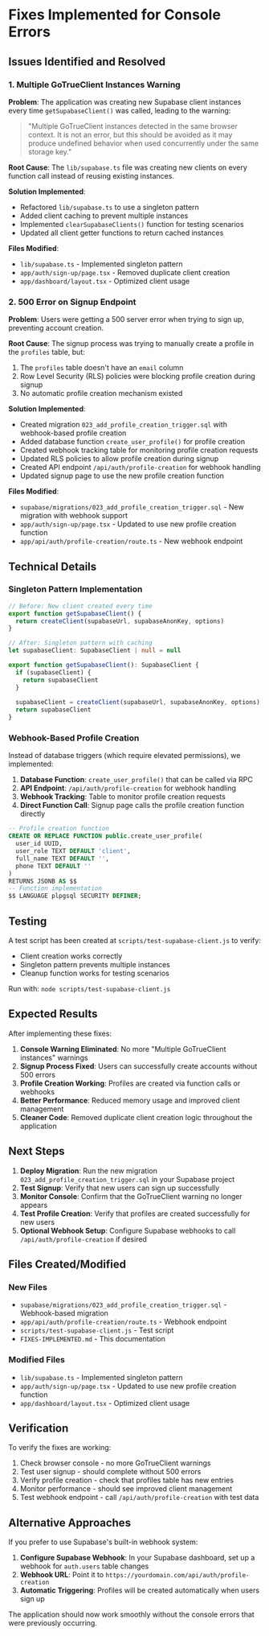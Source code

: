 # Fixes Implemented for Console Errors

## Issues Identified and Resolved

### 1. Multiple GoTrueClient Instances Warning

**Problem**: The application was creating new Supabase client instances every time `getSupabaseClient()` was called, leading to the warning:
> "Multiple GoTrueClient instances detected in the same browser context. It is not an error, but this should be avoided as it may produce undefined behavior when used concurrently under the same storage key."

**Root Cause**: The `lib/supabase.ts` file was creating new clients on every function call instead of reusing existing instances.

**Solution Implemented**:
- Refactored `lib/supabase.ts` to use a singleton pattern
- Added client caching to prevent multiple instances
- Implemented `clearSupabaseClients()` function for testing scenarios
- Updated all client getter functions to return cached instances

**Files Modified**:
- `lib/supabase.ts` - Implemented singleton pattern
- `app/auth/sign-up/page.tsx` - Removed duplicate client creation
- `app/dashboard/layout.tsx` - Optimized client usage

### 2. 500 Error on Signup Endpoint

**Problem**: Users were getting a 500 server error when trying to sign up, preventing account creation.

**Root Cause**: The signup process was trying to manually create a profile in the `profiles` table, but:
1. The `profiles` table doesn't have an `email` column
2. Row Level Security (RLS) policies were blocking profile creation during signup
3. No automatic profile creation mechanism existed

**Solution Implemented**:
- Created migration `023_add_profile_creation_trigger.sql` with webhook-based profile creation
- Added database function `create_user_profile()` for profile creation
- Created webhook tracking table for monitoring profile creation requests
- Updated RLS policies to allow profile creation during signup
- Created API endpoint `/api/auth/profile-creation` for webhook handling
- Updated signup page to use the new profile creation function

**Files Modified**:
- `supabase/migrations/023_add_profile_creation_trigger.sql` - New migration with webhook support
- `app/auth/sign-up/page.tsx` - Updated to use new profile creation function
- `app/api/auth/profile-creation/route.ts` - New webhook endpoint

## Technical Details

### Singleton Pattern Implementation

```typescript
// Before: New client created every time
export function getSupabaseClient() {
  return createClient(supabaseUrl, supabaseAnonKey, options)
}

// After: Singleton pattern with caching
let supabaseClient: SupabaseClient | null = null

export function getSupabaseClient(): SupabaseClient {
  if (supabaseClient) {
    return supabaseClient
  }
  
  supabaseClient = createClient(supabaseUrl, supabaseAnonKey, options)
  return supabaseClient
}
```

### Webhook-Based Profile Creation

Instead of database triggers (which require elevated permissions), we implemented:

1. **Database Function**: `create_user_profile()` that can be called via RPC
2. **API Endpoint**: `/api/auth/profile-creation` for webhook handling
3. **Webhook Tracking**: Table to monitor profile creation requests
4. **Direct Function Call**: Signup page calls the profile creation function directly

```sql
-- Profile creation function
CREATE OR REPLACE FUNCTION public.create_user_profile(
  user_id UUID,
  user_role TEXT DEFAULT 'client',
  full_name TEXT DEFAULT '',
  phone TEXT DEFAULT ''
)
RETURNS JSONB AS $$
-- Function implementation
$$ LANGUAGE plpgsql SECURITY DEFINER;
```

## Testing

A test script has been created at `scripts/test-supabase-client.js` to verify:
- Client creation works correctly
- Singleton pattern prevents multiple instances
- Cleanup function works for testing scenarios

Run with: `node scripts/test-supabase-client.js`

## Expected Results

After implementing these fixes:

1. **Console Warning Eliminated**: No more "Multiple GoTrueClient instances" warnings
2. **Signup Process Fixed**: Users can successfully create accounts without 500 errors
3. **Profile Creation Working**: Profiles are created via function calls or webhooks
4. **Better Performance**: Reduced memory usage and improved client management
5. **Cleaner Code**: Removed duplicate client creation logic throughout the application

## Next Steps

1. **Deploy Migration**: Run the new migration `023_add_profile_creation_trigger.sql` in your Supabase project
2. **Test Signup**: Verify that new users can sign up successfully
3. **Monitor Console**: Confirm that the GoTrueClient warning no longer appears
4. **Test Profile Creation**: Verify that profiles are created successfully for new users
5. **Optional Webhook Setup**: Configure Supabase webhooks to call `/api/auth/profile-creation` if desired

## Files Created/Modified

### New Files
- `supabase/migrations/023_add_profile_creation_trigger.sql` - Webhook-based migration
- `app/api/auth/profile-creation/route.ts` - Webhook endpoint
- `scripts/test-supabase-client.js` - Test script
- `FIXES-IMPLEMENTED.md` - This documentation

### Modified Files
- `lib/supabase.ts` - Implemented singleton pattern
- `app/auth/sign-up/page.tsx` - Updated to use new profile creation function
- `app/dashboard/layout.tsx` - Optimized client usage

## Verification

To verify the fixes are working:

1. Check browser console - no more GoTrueClient warnings
2. Test user signup - should complete without 500 errors
3. Verify profile creation - check that profiles table has new entries
4. Monitor performance - should see improved client management
5. Test webhook endpoint - call `/api/auth/profile-creation` with test data

## Alternative Approaches

If you prefer to use Supabase's built-in webhook system:

1. **Configure Supabase Webhook**: In your Supabase dashboard, set up a webhook for `auth.users` table changes
2. **Webhook URL**: Point it to `https://yourdomain.com/api/auth/profile-creation`
3. **Automatic Triggering**: Profiles will be created automatically when users sign up

The application should now work smoothly without the console errors that were previously occurring.
